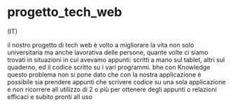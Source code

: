 # progetto_tech_web

(IT)

il nostro progetto di tech web è volto a migliorare la vita non solo universitaria ma anche lavorativa delle persone,
quante volte ci siamo trovati in situazioni in cui avevamo appunti: scritti a mano sul tablet, altri sul quaderno, ed il codice scritto su i vari programmi.
bhe con Knowledge questo problema non si pone dato che con la nostra applicazione è possibile sia prendere appunti che scrivere codice su una sola applicazione e non ricorrere all utilizzo di 2 o più
per ottenere degli appunti o relazioni efficaci e subito pronti all uso
